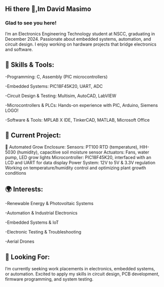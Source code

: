 ## Hi there 👋,Im David Masimo 

### Glad to see you here!
I’m an Electronics Engineering Technology student at NSCC, graduating in December 2024. Passionate about embedded systems, automation, and circuit design. 
I enjoy working on hardware projects that bridge electronics and software.

## 🔧 Skills & Tools:
-Programming: C, Assembly (PIC microcontrollers)

-Embedded Systems: PIC18F45K20, UART, ADC

-Circuit Design & Testing: Multisim, AutoCAD, LabVIEW

-Microcontrollers & PLCs: Hands-on experience with PIC, Arduino, Siemens LOGO!

-Software & Tools: MPLAB X IDE, TinkerCAD, MATLAB, Microsoft Office

## 🌱 Current Project:

🌿 Automated Grow Enclosure:
Sensors: PT100 RTD (temperature), HIH-5030 (humidity), capacitive soil moisture sensor
Actuators: Fans, water pump, LED grow lights
Microcontroller: PIC18F45K20, interfaced with an LCD and UART for data display
Power System: 12V to 5V & 3.3V regulation
Working on temperature/humidity control and optimizing plant growth conditions

## 🌍 Interests:

-Renewable Energy & Photovoltaic Systems

-Automation & Industrial Electronics

-Embedded Systems & IoT

-Electronic Testing & Troubleshooting

-Aerial Drones

## 🎯 Looking For:
I’m currently seeking work placements in electronics, embedded systems, or automation. Excited to apply my skills in circuit design, PCB development, firmware programming, and system testing.
